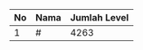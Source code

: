 | No | Nama            | Jumlah Level |
|----|-----------------|--------------|
| 1  | #    |    4263        |
